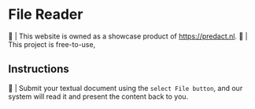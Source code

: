 # File Reader
📂 | This website is owned as a showcase product of https://predact.nl.
🧪 | This project is free-to-use,

## Instructions
📢 | Submit your textual document using the `select File button`, and our system will read it and present the content back to you.
